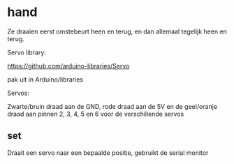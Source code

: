 # hand

Ze draaien eerst omstebeurt heen en terug, en dan allemaal tegelijk heen en terug.

Servo library: 

https://github.com/arduino-libraries/Servo

pak uit in Arduino/libraries



Servos: 

Zwarte/bruin draad aan de GND, rode draad aan de 5V en de geel/oranje draad aan pinnen 2, 3, 4, 5 en 6 voor de verschillende servos


## set

Draait een servo naar een bepaalde positie, gebruikt de serial monitor
